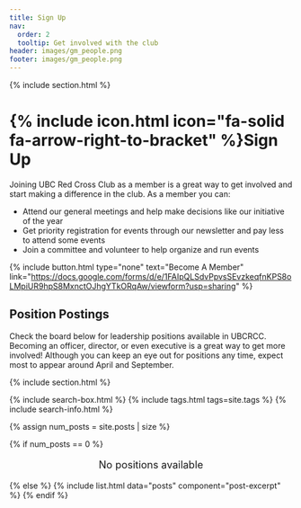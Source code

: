 ```yaml
---
title: Sign Up
nav:
  order: 2
  tooltip: Get involved with the club
header: images/gm_people.png
footer: images/gm_people.png
---
```


{% include section.html %}

# {% include icon.html icon="fa-solid fa-arrow-right-to-bracket" %}Sign Up

Joining UBC Red Cross Club as a member is a great way to get involved and start making a difference in the club. As a member you can:

<ul>
  <li>Attend our general meetings and help make decisions like our initiative of the year</li>
  <li>Get priority registration for events through our newsletter and pay less to attend some events</li>
  <li>Join a committee and volunteer to help organize and run events</li>
</ul>

{%
  include button.html
  type="none"
  text="Become A Member"
  link="https://docs.google.com/forms/d/e/1FAIpQLSdvPpvsSEvzkeqfnKPS8oLMpiUR9hpS8MxnctOJhgYTkORqAw/viewform?usp=sharing"
%}

## Position Postings

Check the board below for leadership positions available in UBCRCC. Becoming an officer, director, or even executive is a great way to get more involved! Although you can keep an eye out for positions any time, expect most to appear around April and September.

{% include section.html %}

{% include search-box.html %}
{% include tags.html tags=site.tags %}
{% include search-info.html %}

{% assign num_posts = site.posts | size %}

{% if num_posts == 0 %}
  <p style="text-align: center; font-size: 18px;">No positions available</p>
{% else %}
  {% include list.html data="posts" component="post-excerpt" %}
{% endif %}
